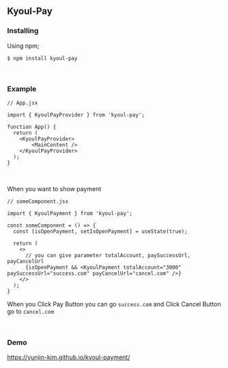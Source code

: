 ## Kyoul-Pay

### Installing

Using npm;

```
$ npm install kyoul-pay
```

<br/>

### Example

```
// App.jsx

import { KyoulPayProvider } from 'kyoul-pay';

function App() {
  return (
    <KyoulPayProvider>
        <MainContent />
    </KyoulPayProvider>
  );
}
```

<br/>

When you want to show payment
```
// someComponent.jsx

import { KyoulPayment } from 'kyoul-pay';

const someComponent = () => {
  const [isOpenPayment, setIsOpenPayment] = useState(true);

  return (
    <>
      // you can give parameter totalAccount, paySuccessUrl, payCancelUrl
      {isOpenPayment && <KyoulPayment totalAccount="3000" paySuccessUrl="success.com" payCancelUrl="cancel.com" />}
    </>
  );
}

```

When you Click Pay Button you can go `success.com` and Click Cancel Button go to `cancel.com`

<br/>

### Demo

https://yunjin-kim.github.io/kyoul-payment/
